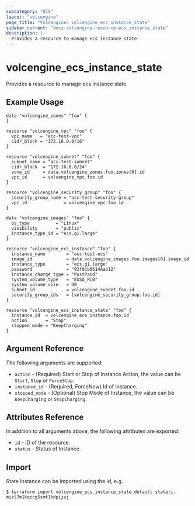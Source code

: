 ```yaml
---
subcategory: "ECS"
layout: "volcengine"
page_title: "Volcengine: volcengine_ecs_instance_state"
sidebar_current: "docs-volcengine-resource-ecs_instance_state"
description: |-
  Provides a resource to manage ecs instance state
---
```

# volcengine_ecs_instance_state
Provides a resource to manage ecs instance state
## Example Usage
```hcl
data "volcengine_zones" "foo" {
}

resource "volcengine_vpc" "foo" {
  vpc_name   = "acc-test-vpc"
  cidr_block = "172.16.0.0/16"
}

resource "volcengine_subnet" "foo" {
  subnet_name = "acc-test-subnet"
  cidr_block  = "172.16.0.0/24"
  zone_id     = data.volcengine_zones.foo.zones[0].id
  vpc_id      = volcengine_vpc.foo.id
}

resource "volcengine_security_group" "foo" {
  security_group_name = "acc-test-security-group"
  vpc_id              = volcengine_vpc.foo.id
}

data "volcengine_images" "foo" {
  os_type          = "Linux"
  visibility       = "public"
  instance_type_id = "ecs.g1.large"
}

resource "volcengine_ecs_instance" "foo" {
  instance_name        = "acc-test-ecs"
  image_id             = data.volcengine_images.foo.images[0].image_id
  instance_type        = "ecs.g1.large"
  password             = "93f0cb0614Aab12"
  instance_charge_type = "PostPaid"
  system_volume_type   = "ESSD_PL0"
  system_volume_size   = 40
  subnet_id            = volcengine_subnet.foo.id
  security_group_ids   = [volcengine_security_group.foo.id]
}

resource "volcengine_ecs_instance_state" "foo" {
  instance_id  = volcengine_ecs_instance.foo.id
  action       = "Stop"
  stopped_mode = "KeepCharging"
}
```
## Argument Reference
The following arguments are supported:
* `action` - (Required) Start or Stop of Instance Action, the value can be `Start`, `Stop` or `ForceStop`.
* `instance_id` - (Required, ForceNew) Id of Instance.
* `stopped_mode` - (Optional) Stop Mode of Instance, the value can be `KeepCharging` or `StopCharging`.

## Attributes Reference
In addition to all arguments above, the following attributes are exported:
* `id` - ID of the resource.
* `status` - Status of Instance.


## Import
State Instance can be imported using the id, e.g.
```
$ terraform import volcengine_ecs_instance_state.default state:i-mizl7m1kqccg5smt1bdpijuj
```

